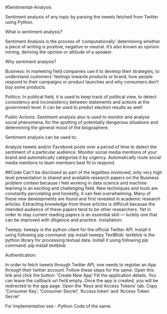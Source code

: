 #Sentimental-Analysis

Sentiment analysis of any topic by parsing the tweets fetched from Twitter using Python.

What is sentiment analysis?

Sentiment Analysis is the process of ‘computationally’ determining whether a piece of writing is positive, negative or neutral. It’s also known as opinion mining, deriving the opinion or attitude of a speaker.

Why sentiment analysis?
 
Business: In marketing field companies use it to develop their strategies, to understand customers’ feelings towards products or brand, how people respond to their campaigns or product launches and why consumers don’t buy some
products.

Politics: In political field, it is used to keep track of political view, to detect consistency and inconsistency between statements and actions at the government level. It can be used to predict election results as well!

Public Actions: Sentiment analysis also is used to monitor and analyse social phenomena, for the spotting of potentially dangerous situations and determining the general mood of the blogosphere.

Sentiment analysis can be used to:

Analyze tweets and/or Facebook posts over a period of time to detect the sentiment of a particular audience. Monitor social media mentions of your brand and automatically categorize it by urgency. Automatically route social media mentions to team members best fit to respond.

##Code Can't be disclosed as part of the legalities involoved, only very high level presentation is shared and available research papers on the Business problem context because I feel working in data science and machine learning is an exciting and challenging field. New techniques and tools are constantly percolating and honestly, it can feel overwhelming. Many of these new developments are found and first revealed in academic research articles. Extracting knowledge from these articles is difficult because the intended audience of these papers tend to be other researchers. Yet in order to stay current reading papers is an essential skill — luckily one that can be improved with diligence and practice.
Installation:

Tweepy: tweepy is the python client for the official Twitter API.
Install it using following pip command: pip install tweepy
TextBlob: textblob is the python library for processing textual data.
Install it using following pip command: pip install textblob

Authentication:

In order to fetch tweets through Twitter API, one needs to register an App through their twitter account. Follow these steps for the same:
Open this link and click the button: ‘Create New App’
Fill the application details. You can leave the callback url field empty.
Once the app is created, you will be redirected to the app page.
Open the ‘Keys and Access Tokens’ tab.
Copy ‘Consumer Key’, ‘Consumer Secret’, ‘Access token’ and ‘Access Token Secret’

For Implementation see - Python Code of the same.
